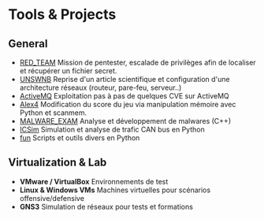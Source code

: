 # Tools & Projects

## General
- [RED_TEAM](https://github.com/AkilElMoncer/RED_TEAM)  Mission de pentester, escalade de privilèges afin de localiser et récupérer un fichier secret.
- [UNSWNB](https://github.com/AkilElMoncer/UNSWNB) Reprise d'un article scientifique et configuration d'une architecture réseaux (routeur, pare-feu, serveur..)
- [ActiveMQ](https://github.com/AkilElMoncer/ActiveMQ)  Exploitation pas à pas de quelques CVE sur ActiveMQ
- [Alex4](https://github.com/AkilElMoncer/Alex4)  Modification du score du jeu via manipulation mémoire avec Python et scanmem.
- [MALWARE_EXAM](https://github.com/AkilElMoncer/MALWARE_EXAM)  Analyse et développement de malwares (C++)
- [ICSim](https://github.com/AkilElMoncer/ICSim)  Simulation et analyse de trafic CAN bus en Python
- [fun](https://github.com/AkilElMoncer/fun)  Scripts et outils divers en Python

  
## Virtualization & Lab
- **VMware / VirtualBox**  Environnements de test
- **Linux & Windows VMs**  Machines virtuelles pour scénarios offensive/defensive
- **GNS3**  Simulation de réseaux pour tests et formations
